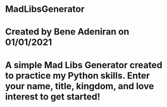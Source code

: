 # MadLibsGenerator
# Created by Bene Adeniran on 01/01/2021
# A simple Mad Libs Generator created to practice my Python skills. Enter your name, title, kingdom, and love interest to get started!
